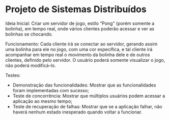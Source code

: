 # Projeto de Sistemas Distribuídos

Ideia Inicial: Criar um servidor de jogo, estilo “Pong” (porém somente a bolinha), em tempo real, onde vários clientes poderão acessar e ver as bolinhas se chocando.

Funcionamento: Cada cliente irá se conectar ao servidor, gerando assim uma bolinha para ele no jogo, com uma cor específica, e tal cliente irá acompanhar em tempo real o movimento da bolinha dele e de outros clientes, definido pelo servidor. O usuário poderá somente visualizar o jogo, não poderá modificá-lo.
    
Testes:

- Demonstração das funcionalidades: Mostrar que as funcionalidades foram implementadas com sucesso;
- Teste de concorrência: Mostrar que múltiplos usuários podem acessar a aplicação ao mesmo tempo;
- Teste de recuperação de falhas: Mostrar que se a aplicação falhar, não haverá nenhum estado inesperado quando voltar a funcionar.
